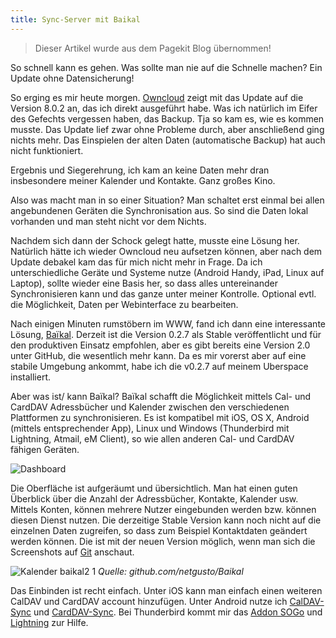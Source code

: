 ```yaml
---
title: Sync-Server mit Baikal
---
```


> Dieser Artikel wurde aus dem Pagekit Blog übernommen!

So schnell kann es gehen. Was sollte man nie auf die Schnelle machen? Ein Update ohne Datensicherung! 

So erging es mir heute morgen. [Owncloud](https://owncloud.org/) zeigt mit das Update auf die Version 8.0.2 an, das ich direkt ausgeführt habe. Was ich natürlich im Eifer des Gefechts vergessen haben, das Backup.
Tja so kam es, wie es kommen musste. Das Update lief zwar ohne Probleme durch, aber anschließend ging nichts mehr. 
Das Einspielen der alten Daten (automatische Backup) hat auch nicht funktioniert.

Ergebnis und Siegerehrung, ich kam an keine Daten mehr dran insbesondere meiner Kalender und Kontakte. Ganz großes Kino.

Also was macht man in so einer Situation? 
Man schaltet erst einmal bei allen angebundenen Geräten die Synchronisation aus. So sind die Daten lokal vorhanden und man steht nicht vor dem Nichts.

Nachdem sich dann der Schock gelegt hatte, musste eine Lösung her. Natürlich hätte ich wieder Owncloud neu aufsetzen können, aber nach dem Update debakel kam das für mich nicht mehr in Frage. Da ich unterschiedliche Geräte und Systeme nutze (Android Handy, iPad, Linux auf Laptop), sollte wieder eine Basis her, so dass alles untereinander Synchronisieren kann und das ganze unter meiner Kontrolle. Optional evtl. die Möglichkeit, Daten per Webinterface zu bearbeiten.

Nach einigen Minuten rumstöbern im WWW, fand ich dann eine interessante Lösung, [Baïkal](http://baikal-server.com/). Derzeit ist die Version 0.2.7 als Stable veröffentlicht und für den produktiven Einsatz empfohlen, aber es gibt bereits eine Version 2.0 unter GitHub, die wesentlich mehr kann. 
Da es mir vorerst aber auf eine stabile Umgebung ankommt, habe ich die v0.2.7  auf meinem Uberspace installiert.

Aber was ist/ kann Baïkal?
Baïkal schafft die Möglichkeit mittels Cal- und CardDAV Adressbücher und Kalender zwischen den verschiedenen Plattformen zu synchronisieren. Es ist kompatibel mit iOS, OS X, Android (mittels entsprechender App), Linux und Windows (Thunderbird mit Lightning, Atmail, eM Client), so wie allen anderen Cal- und CardDAV fähigen Geräten. 

![Dashboard](storage/posts/2015-03-22/Dashboard.png)

Die Oberfläche ist aufgeräumt und übersichtlich. Man hat einen guten Überblick über die Anzahl der Adressbücher, Kontakte, Kalender usw.
Mittels Konten, können mehrere Nutzer eingebunden werden bzw. können diesen Dienst nutzen.
Die derzeitige Stable Version kann noch nicht auf die einzelnen Daten zugreifen, so dass zum Beispiel Kontaktdaten geändert werden können. Die ist mit der neuen Version möglich, wenn man sich die Screenshots auf [Git](https://github.com/netgusto/Baikal) anschaut.

![Kalender baikal2 1](storage/posts/2015-03-22/kalender_baikal2-1.png)
*Quelle: github.com/netgusto/Baikal*

Das Einbinden ist recht einfach. Unter iOS kann man einfach einen weiteren CalDAV und CardDAV account hinzufügen. Unter Android nutze ich [CalDAV-Sync](https://play.google.com/store/apps/details?id=org.dmfs.caldav.lib&hl=de) und [CardDAV-Sync](https://play.google.com/store/apps/details?id=org.dmfs.carddav.Sync&hl=de). Bei Thunderbird kommt mir das [Addon SOGo](http://www.sogo.nu/downloads/frontends.html) und [Lightning](https://addons.mozilla.org/de/thunderbird/addon/lightning/) zur Hilfe.
